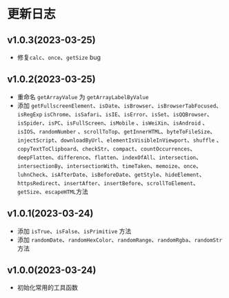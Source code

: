 # 更新日志

## v1.0.3(2023-03-25)

- 修复`calc`、`once`、`getSize` bug

## v1.0.2(2023-03-25)

- 重命名 `getArrayValue` 为 `getArrayLabelByValue`
- 添加 `getFullscreenElement`、`isDate`、`isBrowser`、`isBrowserTabFocused`、`isRegExp` `isChrome`、`isSafari`、`isIE`、`isError`、`isSet`、`isQQBrowser`、`isSpider`、`isPC`、`isFullScreen`、`isMobile` 、`isWeiXin`、`isAndroid` 、`isIOS`、`randomNumber` 、`scrollToTop`、`getInnerHTML`、`byteToFileSize`、`injectScript`、`downloadByUrl`、`elementIsVisibleInViewport`、`shuffle` 、`copyTextToClipboard`、`checkStr`、`compact`、`countOccurrences`、`deepFlatten`、`difference`、`flatten`、`indexOfAll`、`intersection`、`intersectionBy`、`intersectionWith`、`timeTaken`、`memoize`、`once`、`luhnCheck`、`isAfterDate`、`isBeforeDate`、`getStyle`、`hideElement`、`httpsRedirect`、`insertAfter`、`insertBefore`、`scrollToElement`、`getSize`、`escapeHTML`方法

## v1.0.1(2023-03-24)

- 添加 `isTrue`、`isFalse`、`isPrimitive` 方法
- 添加 `randomDate`、`randomHexColor`、`randomRange`、`randomRgba`、`randomStr` 方法

## v1.0.0(2023-03-24)

- 初始化常用的工具函数
